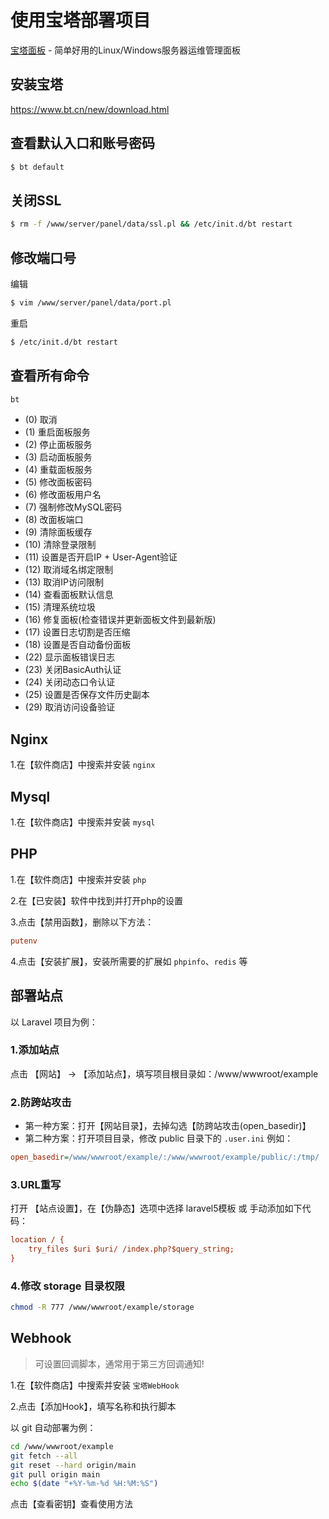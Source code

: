 # 使用宝塔部署项目

[宝塔面板](https://www.bt.cn) - 简单好用的Linux/Windows服务器运维管理面板

## 安装宝塔
https://www.bt.cn/new/download.html

## 查看默认入口和账号密码

```sh
$ bt default
```

## 关闭SSL
```sh
$ rm -f /www/server/panel/data/ssl.pl && /etc/init.d/bt restart
```

## 修改端口号

编辑
```sh
$ vim /www/server/panel/data/port.pl
```

重启
```sh
$ /etc/init.d/bt restart
```

## 查看所有命令

```sh
bt
```

* (0) 取消
* (1) 重启面板服务           
* (2) 停止面板服务           
* (3) 启动面板服务           
* (4) 重载面板服务           
* (5) 修改面板密码           
* (6) 修改面板用户名         
* (7) 强制修改MySQL密码
* (8) 改面板端口
* (9) 清除面板缓存
* (10) 清除登录限制
* (11) 设置是否开启IP + User-Agent验证
* (12) 取消域名绑定限制
* (13) 取消IP访问限制
* (14) 查看面板默认信息
* (15) 清理系统垃圾
* (16) 修复面板(检查错误并更新面板文件到最新版)
* (17) 设置日志切割是否压缩
* (18) 设置是否自动备份面板
* (22) 显示面板错误日志      
* (23) 关闭BasicAuth认证     
* (24) 关闭动态口令认证          
* (25) 设置是否保存文件历史副本  
* (29) 取消访问设备验证

## Nginx

1.在【软件商店】中搜索并安装 `nginx`

## Mysql

1.在【软件商店】中搜索并安装 `mysql`

## PHP

1.在【软件商店】中搜索并安装 `php`

2.在【已安装】软件中找到并打开php的设置

3.点击【禁用函数】，删除以下方法：
```ini
putenv
```

4.点击【安装扩展】，安装所需要的扩展如 `phpinfo`、`redis` 等

## 部署站点

以 Laravel 项目为例：

### 1.添加站点

点击 【网站】 -> 【添加站点】，填写项目根目录如：/www/wwwroot/example

### 2.防跨站攻击

- 第一种方案：打开【网站目录】，去掉勾选【防跨站攻击(open_basedir)】
- 第二种方案：打开项目目录，修改 public 目录下的 `.user.ini` 例如：
```ini
open_basedir=/www/wwwroot/example/:/www/wwwroot/example/public/:/tmp/
```

### 3.URL重写

打开 【站点设置】，在【伪静态】选项中选择 laravel5模板 或 手动添加如下代码：
```ini
location / {
    try_files $uri $uri/ /index.php?$query_string;
}
```

### 4.修改 storage 目录权限
```sh
chmod -R 777 /www/wwwroot/example/storage
```

## Webhook

> 可设置回调脚本，通常用于第三方回调通知!

1.在【软件商店】中搜索并安装 `宝塔WebHook`

2.点击【添加Hook】，填写名称和执行脚本

以 git 自动部署为例：

```sh
cd /www/wwwroot/example
git fetch --all
git reset --hard origin/main
git pull origin main
echo $(date "+%Y-%m-%d %H:%M:%S")
```

点击【查看密钥】查看使用方法